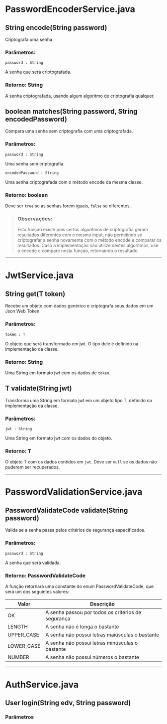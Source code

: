 # PasswordEncoderService.java

## String encode(String password)

Criptografa uma senha

### Parâmetros:

`password : String`

A senha que será criptografada.

### Retorno: String

A senha criptografada, usando algum algoritmo de criptografia qualquer.

## boolean matches(String password, String encodedPassword)

Compara uma senha sem criptografia com uma criptografada.

### Parâmetros:

`password : String`

Uma senha sem criptografia.

`encodedPassword : String`

Uma senha criptografada com o método encode da mesma classe.

### Retorno: boolean

Deve ser `true` se as senhas forem iguais, `false` se diferentes.

> ### Observações:
> Esta função existe pois certos algoritmos de criptografia geram resultados diferentes com o mesmo input, não permitindo se criptografar a senha novamente com o método encode e comparar os resultados. Caso a implementação não utilize destes algoritmos, use o encode e compare nesta função, retornando o resultado.

---

# JwtService.java

## String get(T token)

Recebe um objeto com dados genérico e criptografa seus dados em um Json Web Token

### Parâmetros:

`token : T`

O objeto que será transformado em jwt. O tipo dele é definido na implementação da classe.

### Retorno: String

Uma String em formato jwt com os dados de `token`.

## T validate(String jwt)

Transforma uma String em formato jwt em um objeto tipo T, definido na implementação da classe.

### Parâmetros:

`jwt : String`

Uma String em formato jwt com os dados do objeto.

### Retorno: T

O objeto T com os dados contidos em `jwt`. Deve ser `null` se os dados não puderem ser recuperados.

---

# PasswordValidationService.java

## PasswordValidateCode validate(String password)

Valida se a senha passa pelos critérios de segurança especificados.

### Parâmetros:

`password : String`

A senha que será validada.

### Retorno: PasswordValidateCode

A função retornará uma constante do enum PasswordValidateCode, que será um dos seguintes valores:

| Valor | Descrição |
| --- | --- |
| OK | A senha passou por todos os critérios de segurança |
| LENGTH | A senha não é longa o bastante |
| UPPER_CASE | A senha não possui letras maiúsculas o bastante |
| LOWER_CASE | A senha não possui letras minúsculas o bastante |
| NUMBER | A senha não possui números o bastante |

---

# AuthService.java

## User login(String edv, String password)

### Parâmetros